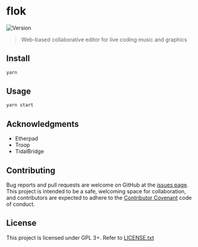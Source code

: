 # flok

![Version](https://img.shields.io/badge/version-0.1.0-blue.svg?cacheSeconds=2592000)

> Web-based collaborative editor for live coding music and graphics

## Install

```sh
yarn
```

## Usage

```sh
yarn start
```

## Acknowledgments

* Etherpad
* Troop
* TidalBridge

## Contributing

Bug reports and pull requests are welcome on GitHub at the [issues
page](https://github.com/munshkr/flok). This project is intended to be a safe,
welcoming space for collaboration, and contributors are expected to adhere to
the [Contributor Covenant](http://contributor-covenant.org) code of conduct.

## License

This project is licensed under GPL 3+. Refer to [LICENSE.txt](LICENSE.txt)
